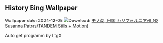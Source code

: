 ## History Bing Wallpaper
Wallpaper date: 2024-12-05
![](https://www.bing.com/th?id=OHR.MonoTufa_JA-JP8066767108_UHD.jpg&w=1000)Download: [モノ湖, 米国 カリフォルニア州 (© Susanna Patras/TANDEM Stills + Motion)](https://www.bing.com/th?id=OHR.MonoTufa_JA-JP8066767108_UHD.jpg)

Auto get programm by LtgX
